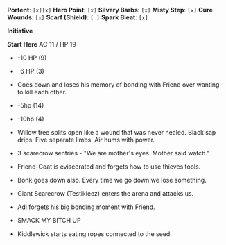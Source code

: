 **Portent**: `[x][x]`
**Hero Point**: `[x]`
**Silvery Barbs**: `[x]`
**Misty Step**: `[x]`
**Cure Wounds**: `[x]`
**Scarf (Shield)**: `[ ]`
**Spark Bleat**: `[x]`

**Initiative**

**Start Here**
AC 11 / HP 19
- -10 HP (9)
- -6 HP (3)
- Goes down and loses his memory of bonding with Friend over wanting to kill each other.
- -5hp (14)
- -10hp (4)

- Willow tree splits open like a wound that was never healed. Black sap drips. Five separate limbs. Air hums with power.
- 3 scarecrow sentries - "We are mother's eyes. Mother said watch."
- Friend-Goat is eviscerated and forgets how to use thieves tools.
- Bonk goes down also. Every time we go down we lose something.
- Giant Scarecrow (Testikleez) enters the arena and attacks us.

- Adi forgets his big bonding moment with Friend.
- SMACK MY BITCH UP
- Kiddlewick starts eating ropes connected to the seed.